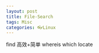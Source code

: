 ```yaml
---
layout: post
title: File-Search
tags: Misc
categories: 👓Linux
---
```



find    高效+简单
whereis
which
locate
